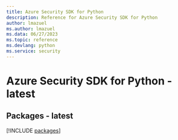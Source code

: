 ```yaml
---
title: Azure Security SDK for Python
description: Reference for Azure Security SDK for Python
author: lmazuel
ms.author: lmazuel
ms.data: 06/27/2023
ms.topic: reference
ms.devlang: python
ms.service: security
---
```

# Azure Security SDK for Python - latest
## Packages - latest
[!INCLUDE [packages](security-index.md)]